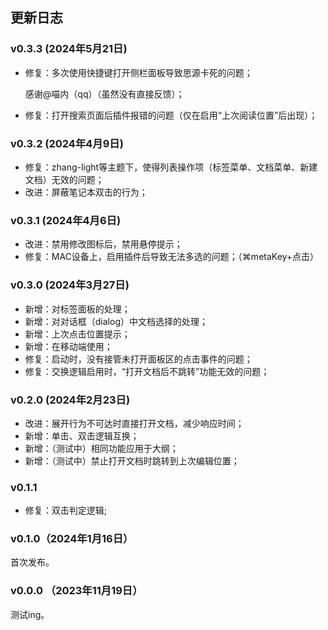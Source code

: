 ## 更新日志

### v0.3.3 (2024年5月21日)
- 修复：多次使用快捷键打开侧栏面板导致思源卡死的问题；
  
  感谢@喵内（qq）（虽然没有直接反馈）；
- 修复：打开搜索页面后插件报错的问题（仅在启用“上次阅读位置”后出现）；

### v0.3.2 (2024年4月9日)

- 修复：zhang-light等主题下，使得列表操作项（标签菜单、文档菜单、新建文档）无效的问题；
- 改进：屏蔽笔记本双击的行为；

### v0.3.1 (2024年4月6日)

- 改进：禁用修改图标后，禁用悬停提示；
- 修复：MAC设备上，启用插件后导致无法多选的问题；（⌘metaKey+点击）

### v0.3.0 (2024年3月27日)

- 新增：对标签面板的处理；
- 新增：对对话框（dialog）中文档选择的处理；
- 新增：上次点击位置提示；
- 新增：在移动端使用；
- 修复：启动时，没有接管未打开面板区的点击事件的问题；
- 修复：交换逻辑启用时，“打开文档后不跳转”功能无效的问题；

### v0.2.0 (2024年2月23日)
- 改进：展开行为不可达时直接打开文档，减少响应时间；
- 新增：单击、双击逻辑互换；
- 新增：（测试中）相同功能应用于大纲；
- 新增：（测试中）禁止打开文档时跳转到上次编辑位置；

### v0.1.1

- 修复：双击判定逻辑;

### v0.1.0（2024年1月16日）

首次发布。

### v0.0.0 （2023年11月19日）

测试ing。